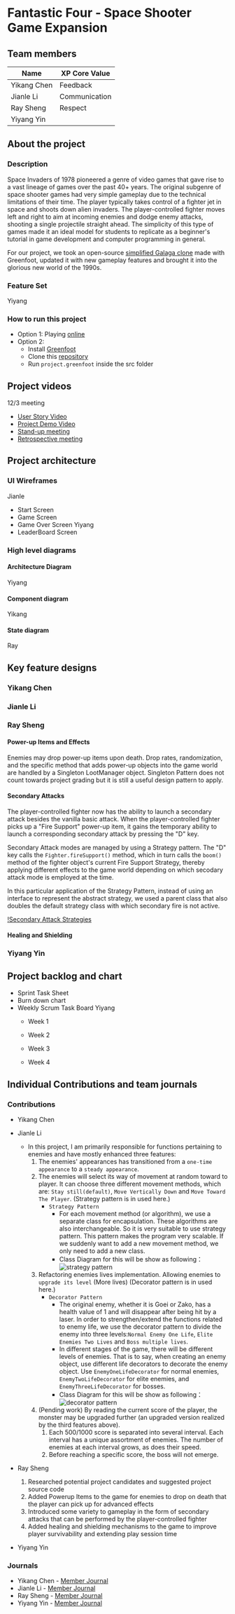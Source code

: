 # Fantastic Four - Space Shooter Game Expansion

## Team members

| Name        | XP Core Value |
| ----------- | ------------- |
| Yikang Chen | Feedback      |
| Jianle Li   | Communication |
| Ray Sheng   | Respect       |
| Yiyang Yin  |               |

## About the project
### Description 
Space Invaders of 1978 pioneered a genre of video games that gave rise to a vast lineage of games over the past 40+ years. The original subgenre of space shooter games had very simple gameplay due to the technical limitations of their time. The player typically takes control of a fighter jet in space and shoots down alien invaders. The player-controlled fighter moves left and right to aim at incoming enemies and dodge enemy attacks, shooting a single projectile straight ahead. The simplicity of this type of games made it an ideal model for students to replicate as a beginner's tutorial in game development and computer programming in general.

For our project, we took an open-source [simplified Galaga clone](https://www.greenfoot.org/scenarios/25287) made with Greenfoot, updated it with new gameplay features and brought it into the glorious new world of the 1990s.

### Feature Set
Yiyang

### How to run this project
- Option 1: Playing [online]()
- Option 2:
  * Install [Greenfoot](https://www.greenfoot.org/download)
  * Clone this [repository](https://github.com/nguyensjsu/fa22-202-fantastic-four)
  * Run `project.greenfoot` inside the src folder

## Project videos
12/3 meeting
* [User Story Video]()
* [Project Demo Video]()
* [Stand-up meeting]()
* [Retrospective meeting]()

## Project architecture
### UI Wireframes
Jianle
* Start Screen
* Game Screen
* Game Over Screen
Yiyang
* LeaderBoard Screen

### High level diagrams
#### Architecture Diagram
Yiyang

#### Component diagram
Yikang

#### State diagram
Ray

## Key feature designs
### Yikang Chen

### Jianle Li

### Ray Sheng
#### Power-up Items and Effects
Enemies may drop power-up items upon death. Drop rates, randomization, and the specific method that adds power-up objects into the game world are handled by a Singleton LootManager object. Singleton Pattern does not count towards project grading but it is still a useful design pattern to apply.

#### Secondary Attacks
The player-controlled fighter now has the ability to launch a secondary attack besides the vanilla basic attack. When the player-controlled fighter picks up a "Fire Support" power-up item, it gains the temporary ability to launch a corresponding secondary attack by pressing the "D" key.

Secondary Attack modes are managed by using a Strategy pattern. The "D" key calls the `Fighter.fireSupport()` method, which in turn calls the `boom()` method of the fighter object's current Fire Support Strategy, thereby applying different effects to the game world depending on which secodary attack mode is employed at the time.

In this particular application of the Strategy Pattern, instead of using an interface to represent the abstract strategy, we used a parent class that also doubles the default strategy class with which secondary fire is not active.

[!Secondary Attack Strategies](images/SecondaryAttackStrategies.png)

#### Healing and Shielding


### Yiyang Yin

## Project backlog and chart
* Sprint Task Sheet
* Burn down chart
* Weekly Scrum Task Board
  Yiyang
   * Week 1

   * Week 2

   * Week 3

   * Week 4

## Individual Contributions and team journals
### Contributions

* Yikang Chen

* Jianle Li
  * In this project, I am primarily responsible for functions pertaining to enemies and have mostly enhanced three features:
    1) The enemies' appearances has transitioned from a `one-time appearance` to a `steady appearance`. 
    2) The enemies will select its way of movement at random toward to player. It can choose three different movement methods, which are: `Stay still(default)`, `Move Vertically Down` and `Move Toward The Player`. (Strategy pattern is in used here.)
       * `Strategy Pattern `
         * For each movement method (or algorithm), we use a separate class for encapsulation. These algorithms are also interchangeable. So it is very suitable to use strategy pattern. This pattern makes the program very scalable. If we suddenly want to add a new movement method, we only need to add a new class.
         * Class Diagram for this will be show as following：![strategy pattern](images/EnemyMovingStrategy.png 'strategy pattern')
    3) Refactoring enemies lives implementation. Allowing enemies to `upgrade its level` (More lives)  (Decorator pattern is in used here.)
       * `Decorator Pattern`
         * The original enemy, whether it is Goei or Zako, has a health value of 1 and will disappear after being hit by a laser.
         In order to strengthen/extend the functions related to enemy life, we use the decorator pattern to divide the enemy into three levels:`Normal Enemy One Life`, `Elite Enemies Two Lives` and `Boss multiple lives`.
         * In different stages of the game, there will be different levels of enemies. That is to say, when creating an enemy object, use different life decorators to decorate the enemy object.
           Use `EnemyOneLifeDecorator` for normal enemies, `EnemyTwoLifeDecorator` for elite enemies, and `EnemyThreeLifeDecorator` for bosses.
         * Class Diagram for this will be show as following：![decorator pattern](images/EnemyLifeDecorator.png 'decorator pattern')
    4) (Pending work) By reading the current score of the player, the monster may be upgraded further (an upgraded version realized by the third features above).
       1) Each 500/1000 score is separated into several interval. Each interval has a unique assortment of enemies. The number of enemies at each interval grows, as does their speed. 
       2) Before reaching a specific score, the boss will not emerge.

* Ray Sheng
  1) Researched potential project candidates and suggested project source code  
  2) Added Powerup Items to the game for enemies to drop on death that the player can pick up for advanced effects
  3) Introduced some variety to gameplay in the form of secondary attacks that can be performed by the player-controlled fighter
  4) Added healing and shielding mechanisms to the game to improve player survivability and extending play session time


* Yiyang Yin

### Journals
- Yikang Chen - [Member Journal](/individual_journals/yikang_chen_journal.md)
- Jianle Li - [Member Journal](/individual_journals/jianle_li_journal.md)
- Ray Sheng - [Member Journal](/individual_journals/ray_sheng_journal.md)
- Yiyang Yin - [Member Journal](/individual_journals/yiyang_yin_journal.md)